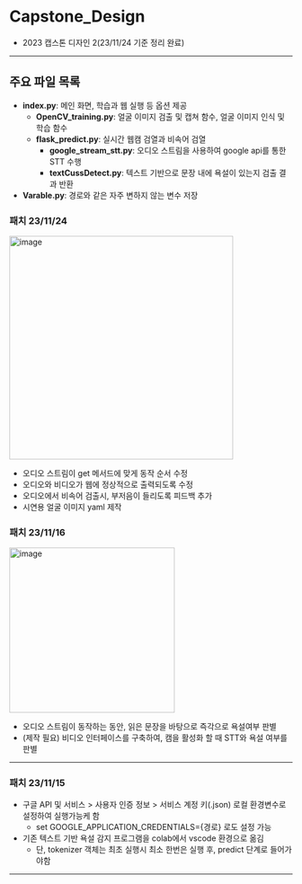 # Capstone_Design

- 2023 캡스톤 디자인 2(23/11/24 기준 정리 완료)

---

## 주요 파일 목록

- **index.py**: 메인 화면, 학습과 웹 실행 등 옵션 제공
  - **OpenCV_training.py**: 얼굴 이미지 검출 및 캡쳐 함수, 얼굴 이미지 인식 및 학습 함수
  - **flask_predict.py**: 실시간 웹캠 검열과 비속어 검열
    - **google_stream_stt.py**: 오디오 스트림을 사용하여 google api를 통한 STT 수행
    - **textCussDetect.py**: 텍스트 기반으로 문장 내에 욕설이 있는지 검출 결과 반환
- **Varable.py**: 경로와 같은 자주 변하지 않는 변수 저장

### 패치 23/11/24

<img width="398" alt="image" src="https://github.com/sleepyhood/Capstone_Design/assets/69490791/1b410d03-61ba-4f65-baa8-603cd5d718c5">

- 오디오 스트림이 get 메서드에 맞게 동작 순서 수정
- 오디오와 비디오가 웹에 정상적으로 출력되도록 수정
- 오디오에서 비속어 검출시, 부저음이 들리도록 피드백 추가
- 시연용 얼굴 이미지 yaml 제작

### 패치 23/11/16

<img width="294" alt="image" src="https://github.com/sleepyhood/Capstone_Design/assets/69490791/7c3a828d-85cd-4de4-8600-e91568c921e6">

- 오디오 스트림이 동작하는 동안, 읽은 문장을 바탕으로 즉각으로 욕설여부 판별
- (제작 필요) 비디오 인터페이스를 구축하여, 캠을 활성화 할 때 STT와 욕설 여부를 판별

---

### 패치 23/11/15

- 구글 API 및 서비스 > 사용자 인증 정보 > 서비스 계정 키(.json) 로컬 환경변수로 설정하여 실행가능케 함
  - set GOOGLE_APPLICATION_CREDENTIALS={경로} 로도 설정 가능
- 기존 텍스트 기반 욕설 감지 프로그램을 colab에서 vscode 환경으로 옮김
  - 단, tokenizer 객체는 최초 실행시 최소 한번은 실행 후, predict 단계로 들어가야함

---
